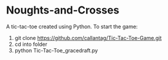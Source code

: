 # Noughts-and-Crosses
A tic-tac-toe created using Python.
To start the game:
1) git clone https://github.com/callantag/Tic-Tac-Toe-Game.git
2) cd into folder
3) python Tic-Tac-Toe_gracedraft.py

